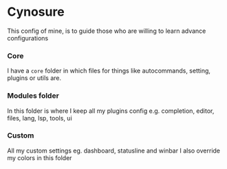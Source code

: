 # Cynosure

This config of mine, is to guide those who are willing to learn advance configurations

### Core
I have a `core` folder in which files for things like autocommands, setting, plugins or utils are.

### Modules folder
In this folder is where I keep all my plugins config
e.g. completion, editor, files, lang, lsp, tools, ui

### Custom
All my custom settings eg. dashboard, statusline and winbar
I also override my colors in this folder
